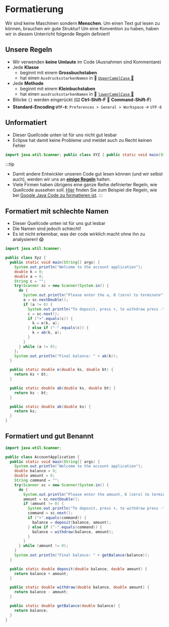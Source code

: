 # Formatierung

Wir sind keine Maschinen sondern **Menschen**. Um einen Text gut lesen zu können, brauchen wir gute Struktur! Um eine Konvention zu haben, haben wir in diesem Unterricht folgende Regeln definiert!

## Unsere Regeln

- Wir verwenden **keine Umlaute** im Code (Ausnahmen sind Kommentare)
- Jede **Klasse**
  - beginnt mit einem **Grossbuchstaben**
  - hat einen `AusdrucksstarkenNamen` in :camel: [`UpperCamelCase` :link:](http://wiki.c2.com/?UpperCamelCase)
- Jede **Methode**
  - beginnt mit einem **Kleinbuchstaben**
  - hat einen `ausdrucksstarkenNamen` in :camel: [`lowerCamelCase` :link:](http://wiki.c2.com/?LowerCamelCase)
- Blöcke `{}` werden eingerückt (:keyboard: **Ctrl-Shift-F** :apple: **Command-Shift-F**)
- **Standard-Encoding `UTF-8`**: `Preferences > General > Workspace` -> `UTF-8`

## Unformatiert

- Dieser Quellcode unten ist für uns nicht gut lesbar
- Eclipse hat damit keine Probleme und meldet auch zu Recht keinen Fehler

```java
import java.util.Scanner; public class XYZ { public static void main(String[] args) { System.out.println("Welcome to the account application"); double k = 0; double a = 0; String c = ""; do { Scanner sc = new Scanner(System.in); System.out.println("Please enter the a, 0 (zero) to terminate"); a = sc.nextDouble(); if (a != 0) { System.out.println("To deposit, press +, to withdraw press -"); c = sc.next(); if (c.equals("+")) { k = e(k, a); } else if (c.equals("-")) { k = ab(k, a); } } } while (a != 0); System.out.println("Final balance: " + ak(k)); } public static double e(double ks, double b) { return ks + b; } public static double ab(double ks, double bt) { return ks - bt; } public static double ak(double ks) { return ks; } }
```

:::tip

- Damit andere Entwickler unseren Code gut lesen können (und wir selbst auch), werden wir uns an [**einige Regeln**](#unsere-regeln) halten.
- Viele Firmen haben übrigens eine ganze Reihe definierter Regeln, wie Quellcode aussehen soll. [Hier](https://google.github.io/styleguide/javaguide.html) finden Sie zum Beispiel die Regeln, wie bei [Google Java Code zu formatieren ist](https://google.github.io/styleguide/javaguide.html).
  :::

## Formatiert mit schlechte Namen

- Dieser Quellcode unten ist für uns gut lesbar
- Die Namen sind jedoch schlecht!
- Es ist nicht erkennbar, was der code wirklich macht ohne ihn zu analysieren! :scream:

```java
import java.util.Scanner;

public class Xyz {
  public static void main(String[] args) {
    System.out.println("Welcome to the account application");
    double k = 0;
    double a = 0;
    String c = "";
    try(Scanner sc = new Scanner(System.in)) {
      do {
        System.out.println("Please enter the a, 0 (zero) to terminate");
        a = sc.nextDouble();
        if (a != 0) {
          System.out.println("To deposit, press +, to withdraw press -");
          c = sc.next();
          if ("+".equals(c)) {
            k = e(k, a);
          } else if ("-".equals(c)) {
            k = ab(k, a);
          }
        }
      } while (a != 0);
    };
    System.out.println("Final balance: " + ak(k));
  }

  public static double e(double ks, double bt) {
    return ks + bt;
  }

  public static double ab(double ks, double bt) {
    return ks - bt;
  }

  public static double ak(double ks) {
    return ks;
  }
}
```

## Formatiert und gut Benannt

```java
import java.util.Scanner;

public class AccountApplication {
  public static void main(String[] args) {
    System.out.println("Welcome to the account application");
    double balance = 0;
    double amount = 0;
    String command = "";
    try(Scanner sc = new Scanner(System.in)) {
      do {
        System.out.println("Please enter the amount, 0 (zero) to terminate");
        amount = sc.nextDouble();
        if (amount != 0) {
          System.out.println("To deposit, press +, to withdraw press -");
          command = sc.next();
          if ("+".equals(command)) {
            balance = deposit(balance, amount);
          } else if ("-".equals(command)) {
            balance = withdraw(balance, amount);
          }
        }
      } while (amount != 0);
    }
    System.out.println("Final balance: " + getBalance(balance));
  }

  public static double deposit(double balance, double amount) {
    return balance + amount;
  }

  public static double withdraw(double balance, double amount) {
    return balance - amount;
  }

  public static double getBalance(double balance) {
    return balance;
  }
}
```
